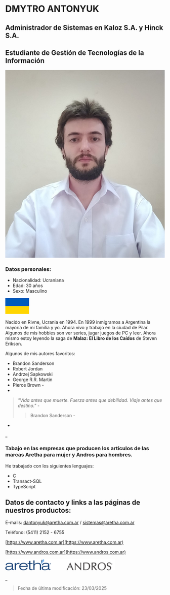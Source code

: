 # DMYTRO ANTONYUK

## Administrador de Sistemas en Kaloz S.A. y Hinck S.A.
## Estudiante de Gestión de Tecnologías de la Información

![Foto](./imagenes/foto.jpg)

### Datos personales:
- Nacionalidad: Ucraniana
- Edad: 30 años
- Sexo: Masculino

![Ucrania](./imagenes/ucrania.png)


Nacido en Rivne, Ucrania en 1994. En 1999 inmigramos a Argentina la mayoría de mi familia y yo. Ahora vivo y trabajo en la ciudad de Pilar. Algunos de mis hobbies son ver series, jugar juegos de PC y leer. Ahora mismo estoy leyendo la saga de **Malaz: El Libro de los Caídos** de Steven Erikson.

Algunos de mis autores favoritos:
- Brandon Sanderson
- Robert Jordan
- Andrzej Sapkowski
- George R.R. Martin
- Pierce Brown -
 -
> *"Vida antes que muerte. Fuerza antes que debilidad. Viaje antes que destino."* - 
>>Brandon Sanderson -
 -
_

### Tabajo en las empresas que producen los artículos de las marcas Aretha para mujer y Andros para hombres.

He trabajado con los siguientes lenguajes:
- C
- Transact-SQL
- TypeScript

## Datos de contacto y links a las páginas de nuestros productos:

E-mails: dantonyuk@aretha.com.ar / sistemas@aretha.com.ar

Teléfono: (5411)  2152 - 6755

[https://www.aretha.com.ar](https://www.aretha.com.ar)

[https://www.andros.com.ar](https://www.andros.com.ar)

![Marcas](./imagenes/imagen.png "Aretha y Andros")

_

>Fecha de última modificación: 23/03/2025
